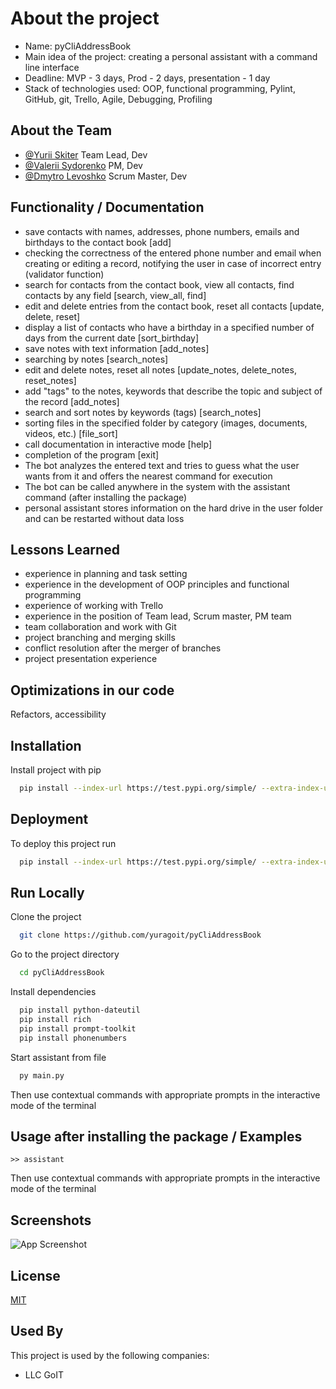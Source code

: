 
# About the project

- Name: pyCliAddressBook
- Main idea of the project: creating a personal assistant with a command line interface
- Deadline: MVP - 3 days, Prod - 2 days, presentation - 1 day
- Stack of technologies used: OOP, functional programming, Pylint, GitHub, git, Trello, Agile, Debugging, Profiling


## About the Team

- [@Yurii Skiter](https://github.com/yuragoit) Team Lead, Dev
- [@Valerii Sydorenko](https://github.com/ErizoUA) PM, Dev
- [@Dmytro Levoshko](https://github.com/DmytroLievoshko) Scrum Master, Dev


## Functionality / Documentation
- save contacts with names, addresses, phone numbers, emails and birthdays to the contact book [add]
- checking the correctness of the entered phone number and email when creating or editing a record, notifying the user in case of incorrect entry (validator function)
- search for contacts from the contact book, view all contacts, find contacts by any field [search, view_all, find]
- edit and delete entries from the contact book, reset all contacts [update, delete, reset]
- display a list of contacts who have a birthday in a specified number of days from the current date [sort_birthday]
- save notes with text information [add_notes]
- searching by notes [search_notes]
- edit and delete notes, reset all notes [update_notes, delete_notes, reset_notes]
- add "tags" to the notes, keywords that describe the topic and subject of the record [add_notes]
- search and sort notes by keywords (tags) [search_notes]
- sorting files in the specified folder by category (images, documents, videos, etc.) [file_sort]
- call documentation in interactive mode [help]
- completion of the program [exit]
- The bot analyzes the entered text and tries to guess what the user wants from it and offers the nearest command for execution
- The bot can be called anywhere in the system with the assistant command (after installing the package)
- personal assistant stores information on the hard drive in the user folder and can be restarted without data loss




## Lessons Learned

- experience in planning and task setting
- experience in the development of OOP principles and functional programming
- experience of working with Trello
- experience in the position of Team lead, Scrum master, PM team
- team collaboration and work with Git
- project branching and merging skills
- conflict resolution after the merger of branches
- project presentation experience


## Optimizations in our code

Refactors, accessibility


## Installation

Install project with pip

```bash
  pip install --index-url https://test.pypi.org/simple/ --extra-index-url https://pypi.org/simple pyCliAddressBook==1.0.22
```
    
## Deployment

To deploy this project run

```bash
  pip install --index-url https://test.pypi.org/simple/ --extra-index-url https://pypi.org/simple pyCliAddressBook==1.0.21
```


## Run Locally

Clone the project

```bash
  git clone https://github.com/yuragoit/pyCliAddressBook
```

Go to the project directory

```bash
  cd pyCliAddressBook
```

Install dependencies

```bash
  pip install python-dateutil
  pip install rich
  pip install prompt-toolkit
  pip install phonenumbers
```

Start assistant from file

```bash
  py main.py
```
Then use contextual commands with appropriate prompts in the interactive mode of the terminal


## Usage after installing the package / Examples

```bash/sh/cmd
>> assistant
```
Then use contextual commands with appropriate prompts in the interactive mode of the terminal


## Screenshots

![App Screenshot](https://user-images.githubusercontent.com/101989870/190389161-f42acfc2-9a54-4604-8c9c-4b667986814a.jpg)
## License

[MIT](https://choosealicense.com/licenses/mit/)


## Used By

This project is used by the following companies:

- LLC GoIT

